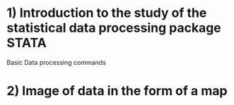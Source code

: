 # 1) Introduction to the study of the statistical data processing package STATA
Basic Data processing commands
# 2)  Image of data in the form of a map
